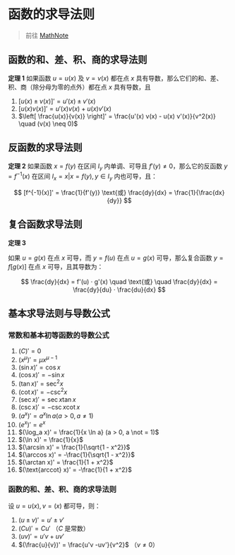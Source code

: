 # 函数的求导法则

> 前往 [MathNote](https://math.note.yue.zone/docs/%E9%AB%98%E7%AD%89%E6%95%B0%E5%AD%A6/%E5%AF%BC%E6%95%B0%E4%B8%8E%E5%BE%AE%E5%88%86/%E5%87%BD%E6%95%B0%E7%9A%84%E6%B1%82%E5%AF%BC%E6%B3%95%E5%88%99)

## 函数的和、差、积、商的求导法则

**定理 1** 如果函数 $u = u(x)$ 及 $v = v(x)$ 都在点 $x$ 具有导数，那么它们的和、差、积、商（除分母为零的点外）都在点 $x$ 具有导数，且

1. $[u(x) \pm v(x)]' = u'(x) \pm v'(x)$
2. $[u(x) v(x)]' = u'(x) v(x) + u(x) v'(x)$
3. $\left[ \frac{u(x)}{v(x)} \right]' = \frac{u'(x) v(x) - u(x) v'(x)}{v^2(x)} \quad (v(x) \neq 0)$

## 反函数的求导法则

**定理 2** 如果函数 $x = f(y)$ 在区间 $I_y$ 内单调、可导且 $f'(y) \not = 0$，那么它的反函数 $y = f^{-1}(x)$ 在区间 $I_x = {x | x = f(y), y \in I_y}$ 内也可导，且：

$$
[f^{-1}(x)]' = \frac{1}{f'(y)} \text{或} \frac{dy}{dx} = \frac{1}{\frac{dx}{dy}}
$$

## 复合函数求导法则

**定理 3**

如果 $u = g(x)$ 在点 $x$ 可导，而 $y = f(u)$ 在点 $u = g(x)$ 可导，那么复合函数 $y = f[g(x)]$ 在点 $x$ 可导，且其导数为：

$$
\frac{dy}{dx} = f'(u) · g'(x) \quad \text{或} \quad \frac{dy}{dx} = \frac{dy}{du} · \frac{du}{dx}
$$

## 基本求导法则与导数公式

### 常数和基本初等函数的导数公式

01. $(C)' = 0$
02. $(x^\mu)' = \mu x^{\mu - 1}$
03. $(\sin x)' = \cos x$
04. $(\cos x)' = -\sin x$
05. $(\tan x)' = \sec^2 x$
06. $(\cot x)' = -\csc^2 x$
07. $(\sec x)' = \sec x\tan x$
08. $(\csc x)' = -\csc x\cot x$
09. $(a^x)' = a^x \ln a (a > 0, a \not = 1)$
10. $(e^x)' = e^x$
11. $(\log_a x)' = \frac{1}{x \ln a} (a > 0, a \not = 1)$
12. $(\ln x)' = \frac{1}{x}$
13. $(\arcsin x)' = \frac{1}{\sqrt{1 - x^2}}$
14. $(\arccos x)' = -\frac{1}{\sqrt{1 - x^2}}$
15. $(\arctan x)' = \frac{1}{1 + x^2}$
16. $(\text{arccot} x)' = -\frac{1}{1 + x^2}$

### 函数的和、差、积、商的求导法则

设 $u = u(x), v = (x)$ 都可导，则：

1. $(u \pm v)' = u' \pm v'$
2. $(Cu)' = Cu'$ （$C$ 是常数）
3. $(uv)' = u'v + uv'$
4. $(\frac{u}{v})' = \frac{u'v -uv'}{v^2}$ （$v \not = 0$）
